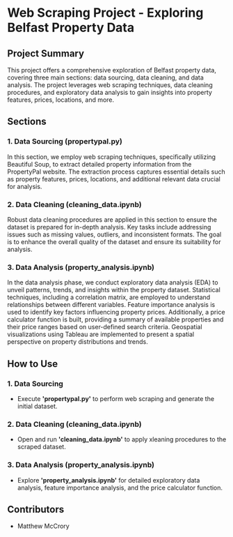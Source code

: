 # Web Scraping Project - Exploring Belfast Property Data

## Project Summary
This project offers a comprehensive exploration of Belfast property data, covering three main sections: data sourcing, data cleaning, and data analysis. The project leverages web scraping techniques, data cleaning procedures, and exploratory data analysis to gain insights into property features, prices, locations, and more.

## Sections
### 1. Data Sourcing (propertypal.py)
In this section, we employ web scraping techniques, specifically utilizing Beautiful Soup, to extract detailed property information from the PropertyPal website. The extraction process captures essential details such as property features, prices, locations, and additional relevant data crucial for analysis.

### 2. Data Cleaning (cleaning_data.ipynb)
Robust data cleaning procedures are applied in this section to ensure the dataset is prepared for in-depth analysis. Key tasks include addressing issues such as missing values, outliers, and inconsistent formats. The goal is to enhance the overall quality of the dataset and ensure its suitability for analysis.

### 3. Data Analysis (property_analysis.ipynb)
In the data analysis phase, we conduct exploratory data analysis (EDA) to unveil patterns, trends, and insights within the property dataset. Statistical techniques, including a correlation matrix, are employed to understand relationships between different variables. Feature importance analysis is used to identify key factors influencing property prices. Additionally, a price calculator function is built, providing a summary of available properties and their price ranges based on user-defined search criteria. Geospatial visualizations using Tableau are implemented to present a spatial perspective on property distributions and trends.

## How to Use
### 1. Data Sourcing 
* Execute **'propertypal.py'** to perform web scraping and generate the initial dataset.

### 2. Data Cleaning (cleaning_data.ipynb)
* Open and run **'cleaning_data.ipynb'** to apply xleaning procedures to the scraped dataset.
  
### 3. Data Analysis (property_analysis.ipynb)
* Explore **'property_analysis.ipynb'** for detailed exploratory data analysis, feature importance analysis, and the price calculator function.


## Contributors
* Matthew McCrory

